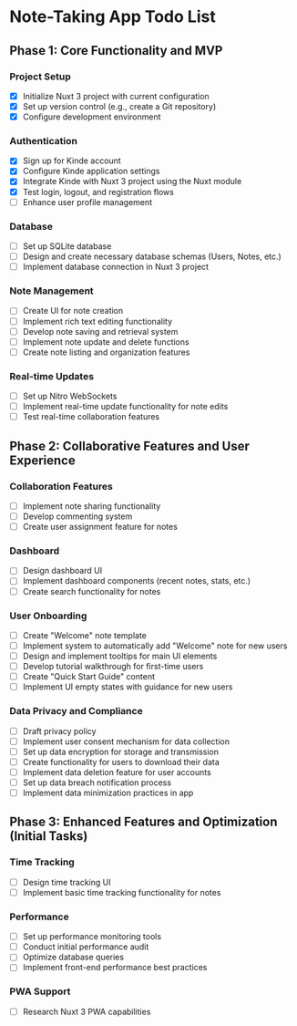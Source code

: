 # Note-Taking App Todo List

## Phase 1: Core Functionality and MVP

### Project Setup
- [x] Initialize Nuxt 3 project with current configuration
- [x] Set up version control (e.g., create a Git repository)
- [x] Configure development environment

### Authentication
- [x] Sign up for Kinde account
- [x] Configure Kinde application settings
- [x] Integrate Kinde with Nuxt 3 project using the Nuxt module
- [x] Test login, logout, and registration flows
- [ ] Enhance user profile management

### Database
- [ ] Set up SQLite database
- [ ] Design and create necessary database schemas (Users, Notes, etc.)
- [ ] Implement database connection in Nuxt 3 project

### Note Management
- [ ] Create UI for note creation
- [ ] Implement rich text editing functionality
- [ ] Develop note saving and retrieval system
- [ ] Implement note update and delete functions
- [ ] Create note listing and organization features

### Real-time Updates
- [ ] Set up Nitro WebSockets
- [ ] Implement real-time update functionality for note edits
- [ ] Test real-time collaboration features

## Phase 2: Collaborative Features and User Experience

### Collaboration Features
- [ ] Implement note sharing functionality
- [ ] Develop commenting system
- [ ] Create user assignment feature for notes

### Dashboard
- [ ] Design dashboard UI
- [ ] Implement dashboard components (recent notes, stats, etc.)
- [ ] Create search functionality for notes

### User Onboarding
- [ ] Create "Welcome" note template
- [ ] Implement system to automatically add "Welcome" note for new users
- [ ] Design and implement tooltips for main UI elements
- [ ] Develop tutorial walkthrough for first-time users
- [ ] Create "Quick Start Guide" content
- [ ] Implement UI empty states with guidance for new users

### Data Privacy and Compliance
- [ ] Draft privacy policy
- [ ] Implement user consent mechanism for data collection
- [ ] Set up data encryption for storage and transmission
- [ ] Create functionality for users to download their data
- [ ] Implement data deletion feature for user accounts
- [ ] Set up data breach notification process
- [ ] Implement data minimization practices in app

## Phase 3: Enhanced Features and Optimization (Initial Tasks)

### Time Tracking
- [ ] Design time tracking UI
- [ ] Implement basic time tracking functionality for notes

### Performance
- [ ] Set up performance monitoring tools
- [ ] Conduct initial performance audit
- [ ] Optimize database queries
- [ ] Implement front-end performance best practices

### PWA Support
- [ ] Research Nuxt 3 PWA capabilities